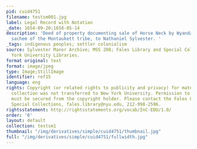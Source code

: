 ```yaml
---
pid: cuid4751
filename: testsm001.jpg
label: Legal Record with Notation
_date: 1654-09-20;1658-05-14
description: 'Deed of property documenting sale of Horse Neck by Wyandanch (Wyandance),
  sachem of the Montaukett tribe, to Nathaniel Sylvester. '
_tags: indigenous peoples; settler colonialism
source: Sylvester Manor Archive; MSS 208; Fales Library and Special Collections, New
  York University Libraries.
format original: text
format: image/jpeg
type: Image;StillImage
identifier: ref15
language: eng
rights: Copyright (or related rights to publicity and privacy) for materials in this
  collection was not transferred to New York University. Permission to use materials
  must be secured from the copyright holder. Please contact the Fales Library and
  Special Collections, fales.library@nyu.edu, 212-998-2596.
rightsstatement: http://rightsstatements.org/vocab/InC-EDU/1.0/
order: '0'
layout: default
collection: testsm1
thumbnail: "/img/derivatives/simple/cuid4751/thumbnail.jpg"
full: "/img/derivatives/simple/cuid4751/fullwidth.jpg"
---
```

